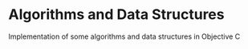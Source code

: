 # Algorithms and Data Structures

Implementation of some algorithms and data structures in Objective C